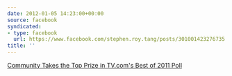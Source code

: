 ```yaml
---
date: 2012-01-05 14:23:00+00:00
source: facebook
syndicated:
- type: facebook
  url: https://www.facebook.com/stephen.roy.tang/posts/301001423276735
title: ''
---
```


[Community Takes the Top Prize in TV.com's Best of 2011 Poll](http://www.tv.com/news/community-takes-the-top-prize-in-tv-coms-best-of-2011-poll-27471/)